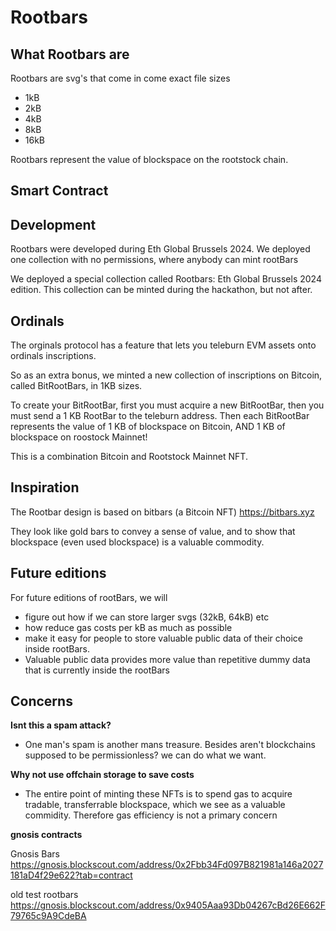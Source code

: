 # Rootbars

## What Rootbars are

Rootbars are svg's that come in come exact file sizes 
* 1kB
* 2kB
* 4kB
* 8kB
* 16kB

Rootbars represent the value of blockspace on the rootstock chain.

## Smart Contract

## Development

Rootbars were developed during Eth Global Brussels 2024. We deployed one collection with no permissions, where anybody can mint rootBars

We deployed a special collection called Rootbars: Eth Global Brussels 2024 edition. This collection can be minted during the hackathon, but not after. 

## Ordinals

The orginals protocol has a feature that lets you teleburn EVM assets onto ordinals inscriptions. 

So as an extra bonus, we minted a new collection of inscriptions on Bitcoin, called BitRootBars, in 1KB sizes.

To create your BitRootBar, first you must acquire a new BitRootBar, then you must send a 1 KB RootBar to the teleburn address. 
Then each BitRootBar represents the value of 1 KB of blockspace on Bitcoin, AND 1 KB of blockspace on roostock Mainnet! 

This is a combination Bitcoin and Rootstock Mainnet NFT.

## Inspiration

The Rootbar design is based on bitbars (a Bitcoin NFT) https://bitbars.xyz 

They look like gold bars to convey a sense of value, and to show that blockspace (even used blockspace) is a valuable commodity. 

## Future editions

For future editions of rootBars, we will
* figure out how if we can store larger svgs (32kB, 64kB) etc
* how reduce gas costs per kB as much as possible
* make it easy for people to store valuable public data of their choice inside rootBars.
* Valuable public data provides more value than repetitive dummy data that is currently inside the rootBars

## Concerns

**Isnt this a spam attack?** 
- One man's spam is another mans treasure. Besides aren't blockchains supposed to be permissionless? we can do what we want. 

**Why not use offchain storage to save costs**
- The entire point of minting these NFTs is to spend gas to acquire tradable, transferrable blockspace, which we see as a valuable commidity. 
Therefore gas efficiency is not a primary concern


**gnosis contracts**

Gnosis Bars
https://gnosis.blockscout.com/address/0x2Fbb34Fd097B821981a146a2027181aD4f29e622?tab=contract

old test rootbars
https://gnosis.blockscout.com/address/0x9405Aaa93Db04267cBd26E662F79765c9A9CdeBA


